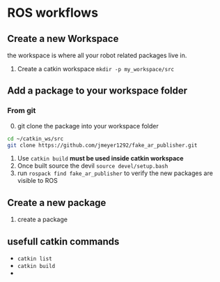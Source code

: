 # ROS workflows

## Create a new Workspace
the workspace is where all your robot related packages live in.

1.  Create a catkin workspace `mkdir -p my_workspace/src`


## Add a package to your workspace folder
### From git 
   0. git clone the package into your workspace folder
```bash
cd ~/catkin_ws/src
git clone https://github.com/jmeyer1292/fake_ar_publisher.git
```
1.  Use `catkin build` **must be used inside catkin workspace**
2.  Once built source the devil `source devel/setup.bash`
3.  run `rospack find fake_ar_publisher` to verify the new packages are visible to ROS

## Create a new package 

1. create a package


## usefull catkin commands 
*  `catkin list`
*  `catkin build`
*  